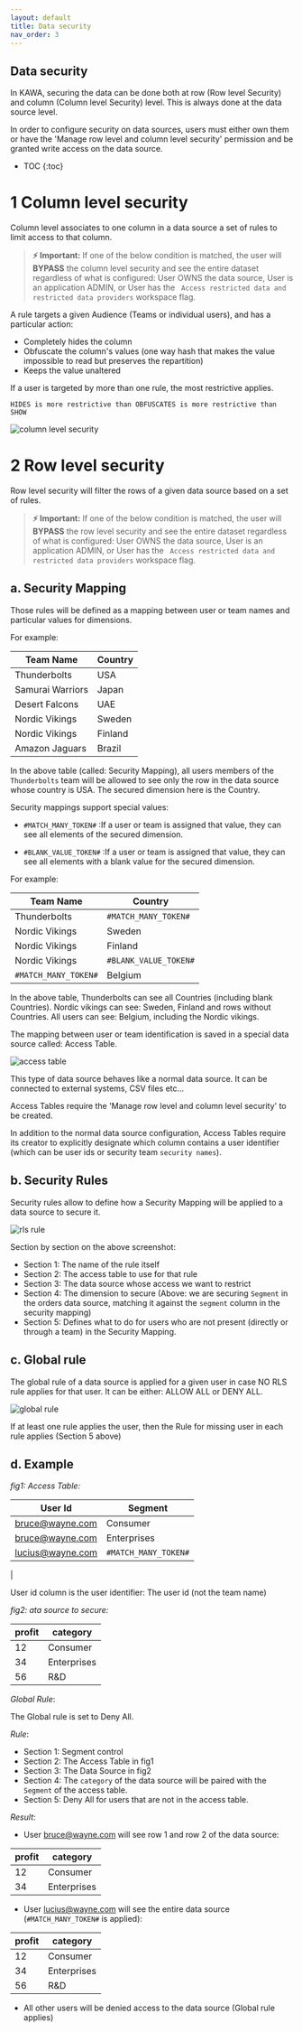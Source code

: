 ```yaml
---
layout: default
title: Data security
nav_order: 3
---
```


Data security
---

In KAWA, securing the data can be done both at row (Row level Security) and column (Column level Security) level. This is always done at the data source level.

In order to configure security on data sources, users must either own them or  have the 'Manage row level and column level security' permission and be granted write access on the data source.

* TOC
{:toc}

# 1 Column level security

Column level associates to one column in a data source a set of rules to limit access to that column.

> **⚡ Important:** If one of the below condition is matched, the user will __BYPASS__ the column level security and see the entire dataset regardless of what is configured: 
User OWNS the data source, User is an application ADMIN, or User has the ` Access restricted data and restricted data providers` workspace flag.

A rule targets a given Audience (Teams or individual users), and has a particular action:

- Completely hides the column
- Obfuscate the column's values (one way hash that makes the value impossible to read but preserves the repartition)
- Keeps the value unaltered

If a user is targeted by more than one rule, the most restrictive applies.

`HIDES is more restrictive than OBFUSCATES is more restrictive than SHOW`


![column level security](./readme-assets/column_level_security.png)


# 2 Row level security

Row level security will filter the rows of a given data source based on a set of rules.

> **⚡ Important:** If one of the below condition is matched, the user will __BYPASS__ the row level security and see the entire dataset regardless of what is configured: 
User OWNS the data source, User is an application ADMIN, or User has the ` Access restricted data and restricted data providers` workspace flag.


## a. Security Mapping

Those rules will be defined as a mapping between user or team names and particular values for dimensions. 

For example:

| Team Name         | Country        |
|--------------------|---------------|
| Thunderbolts      | USA           |
| Samurai Warriors  | Japan         |
| Desert Falcons    | UAE           |
| Nordic Vikings    | Sweden        |
| Nordic Vikings    | Finland        |
| Amazon Jaguars    | Brazil        |

In the above table (called: Security Mapping), all users members of the `Thunderbolts` team will be allowed to see only the row in the data source whose country is USA.
The secured dimension here is the Country.

Security mappings support special values:

- `#MATCH_MANY_TOKEN#` :If a user or team is assigned that value, they can see all elements of the secured dimension.

- `#BLANK_VALUE_TOKEN#` :If a user or team is assigned that value, they can see all elements with a blank value for the secured dimension.

For example:

| Team Name         | Country        |
|--------------------|---------------|
| Thunderbolts      | `#MATCH_MANY_TOKEN#`          |
| Nordic Vikings    | Sweden        |
| Nordic Vikings    | Finland        |
| Nordic Vikings    |  `#BLANK_VALUE_TOKEN#`        |
| `#MATCH_MANY_TOKEN#`   |  Belgium       |

In the above table, Thunderbolts can see all Countries (including blank Countries).
Nordic vikings can see: Sweden, Finland and rows without Countries.
All users can see: Belgium, including the Nordic vikings.

The mapping between user or team identification is saved in a special data source called: Access Table.

![access table](./readme-assets/access_table.png)

This type of data source behaves like a normal data source. It can be connected to external systems, CSV files etc...

Access Tables require the 'Manage row level and column level security' to be created.

In addition to the normal data source configuration, Access Tables require its creator to explicitly designate which column contains a user identifier (which can be user ids or security team `security names`).

## b. Security Rules

Security rules allow to define how a Security Mapping will be applied to a data source to secure it.

![rls rule](./readme-assets/rls_rule.png)

Section by section on the above screenshot:

- Section 1: The name of the rule itself
- Section 2: The access table to use for that rule
- Section 3: The data source whose access we want to restrict
- Section 4: The dimension to secure (Above: we are securing `Segment` in the orders data source, matching it against the `segment` column in the security mapping)
- Section 5: Defines what to do for users who are not present (directly or through a team) in the Security Mapping.


## c. Global rule


The global rule of a data source is applied for a given user in case NO RLS rule applies for that user. It can be either: ALLOW ALL or DENY ALL.

![global rule](./readme-assets/global_rule.png)


If at least one rule applies the user, then the Rule for missing user in each rule applies (Section 5 above)

## d. Example

_fig1: Access Table:_

| User Id         | Segment          |
|--------------------|---------------|
| bruce@wayne.com    | Consumer      |
| bruce@wayne.com   | Enterprises    |
| lucius@wayne.com    |  `#MATCH_MANY_TOKEN#`     |
|

User id column is the user identifier: The user id (not the team name)


_fig2: ata source to secure:_

| profit         | category          |
|--------------------|---------------|
| 12   | Consumer      |
| 34   | Enterprises    |
| 56   | R&D    |


_Global Rule_:

The Global rule is set to Deny All.

_Rule_:

- Section 1: Segment control
- Section 2: The Access Table in fig1
- Section 3: The Data Source in fig2
- Section 4: The `category` of the data source will be paired with the `Segment` of the access table.
- Section 5: Deny All for users that are not in the access table.

_Result_:

- User bruce@wayne.com will see row 1 and row 2 of the data source:

| profit         | category          |
|--------------------|---------------|
| 12   | Consumer      |
| 34   | Enterprises    |


- User lucius@wayne.com will see the entire data source (`#MATCH_MANY_TOKEN#` is applied):

| profit         | category          |
|--------------------|---------------|
| 12   | Consumer      |
| 34   | Enterprises    |
| 56   | R&D    |


- All other users will be denied access to the data source (Global rule applies)


